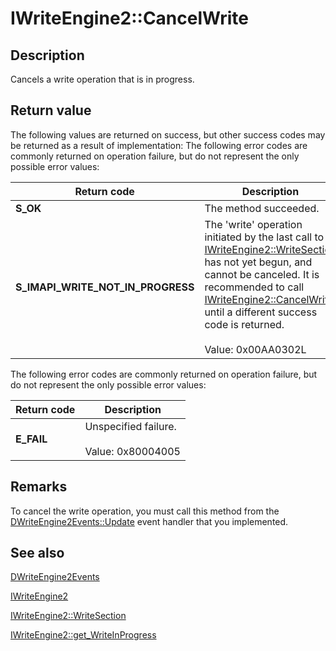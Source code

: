 # IWriteEngine2::CancelWrite

## Description

Cancels a write operation that is in progress.

## Return value

The following values are returned on success, but other success codes may be returned as a result of implementation: The following error codes are commonly returned on operation failure, but do not represent the only possible error values:

| Return code | Description |
| --- | --- |
| **S_OK** | The method succeeded. |
| **S_IMAPI_WRITE_NOT_IN_PROGRESS** | The 'write' operation initiated by the last call to [IWriteEngine2::WriteSection](https://learn.microsoft.com/windows/desktop/api/imapi2/nf-imapi2-iwriteengine2-writesection) has not yet begun, and cannot be canceled. It is recommended to call [IWriteEngine2::CancelWrite](https://learn.microsoft.com/windows/desktop/api/imapi2/nf-imapi2-iwriteengine2-cancelwrite) until a different success code is returned.<br><br>Value: 0x00AA0302L |

The following error codes are commonly returned on operation failure, but do not represent the only possible error values:

| Return code | Description |
| --- | --- |
| **E_FAIL** | Unspecified failure.<br><br>Value: 0x80004005 |

## Remarks

To cancel the write operation, you must call this method from the [DWriteEngine2Events::Update](https://learn.microsoft.com/windows/desktop/api/imapi2/nf-imapi2-dwriteengine2events-update) event handler that you implemented.

## See also

[DWriteEngine2Events](https://learn.microsoft.com/windows/desktop/api/imapi2/nn-imapi2-dwriteengine2events)

[IWriteEngine2](https://learn.microsoft.com/windows/desktop/api/imapi2/nn-imapi2-iwriteengine2)

[IWriteEngine2::WriteSection](https://learn.microsoft.com/windows/desktop/api/imapi2/nf-imapi2-iwriteengine2-writesection)

[IWriteEngine2::get_WriteInProgress](https://learn.microsoft.com/windows/desktop/api/imapi2/nf-imapi2-iwriteengine2-get_writeinprogress)